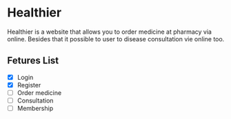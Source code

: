 # Healthier

Healthier is a website that allows you to order medicine at pharmacy via online. Besides that it possible to user to disease consultation vie online too.

## Fetures List

- [x] Login
- [x] Register
- [ ] Order medicine
- [ ] Consultation
- [ ] Membership